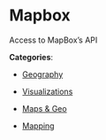# Mapbox

Access to MapBox’s API

**Categories**:

- [Geography](https://github/apis-list/apis-list#geography)

- [Visualizations](https://github/apis-list/apis-list#visualizations)

- [Maps & Geo](https://github/apis-list/apis-list#maps-and-geo)

- [Mapping](https://github/apis-list/apis-list#mapping)



